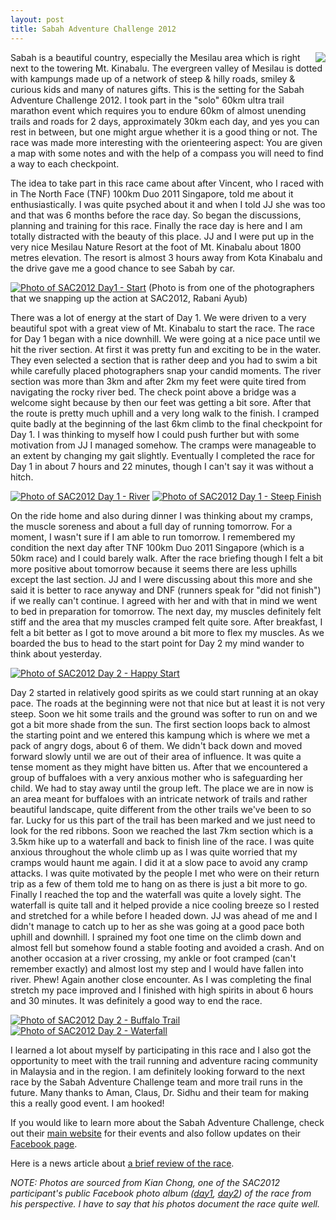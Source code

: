 ```yaml
---
layout: post
title: Sabah Adventure Challenge 2012
---
```

<img src="/images/sac2012-banner.jpg" class="noborder" style="float:right;" />

Sabah is a beautiful country, especially the Mesilau area which is right next to the towering Mt. Kinabalu. The evergreen valley of Mesilau is dotted with kampungs made up of a network of steep & hilly roads, smiley & curious kids and many of natures gifts. This is the setting for the Sabah Adventure Challenge 2012. I took part in the "solo" 60km ultra trail marathon event which requires you to endure 60km of almost unending trails and roads for 2 days, approximately 30km each day, and yes you can rest in between, but one might argue whether it is a good thing or not. The race was made more interesting with the orienteering aspect: You are given a map with some notes and with the help of a compass you will need to find a way to each checkpoint.

The idea to take part in this race came about after Vincent, who I raced with in The North Face (TNF) 100km Duo 2011 Singapore, told me about it enthusiastically. I was quite psyched about it and when I told JJ she was too and that was 6 months before the race day. So began the discussions, planning and training for this race. Finally the race day is here and I am totally distracted with the beauty of this place. JJ and I were put up in the very nice Mesilau Nature Resort at the foot of Mt. Kinabalu about 1800 metres elevation. The resort is almost 3 hours away from Kota Kinabalu and the drive gave me a good chance to see Sabah by car.

[![Photo of SAC2012 Day1 - Start](/images/sac2012-day1-start.jpg)](https://www.facebook.com/photo.php?fbid=3245743896252&set=a.3245706935328.2147454.1046537062&type=3&theater)
(Photo is from one of the photographers that we snapping up the action at SAC2012, Rabani Ayub)

There was a lot of energy at the start of Day 1. We were driven to a very beautiful spot with a great view of Mt. Kinabalu to start the race. The race for Day 1 began with a nice downhill. We were going at a nice pace until we hit the river section. At first it was pretty fun and exciting to be in the water. They even selected a section that is rather deep and you had to swim a bit while carefully placed photographers snap your candid moments. The river section was more than 3km and after 2km my feet were quite tired from navigating the rocky river bed. The check point above a bridge was a welcome sight because by then our feet was getting a bit sore. After that the route is pretty much uphill and a very long walk to the finish. I cramped quite badly at the beginning of the last 6km climb to the final checkpoint for Day 1. I was thinking to myself how I could push further but with some motivation from JJ I managed somehow. The cramps were manageable to an extent by changing my gait slightly. Eventually I completed the race for Day 1 in about 7 hours and 22 minutes, though I can't say it was without a hitch.

[![Photo of SAC2012 Day 1 - River](/images/sac2012-day1-river.jpg)](https://www.facebook.com/photo.php?fbid=3780620833055&set=a.3780490469796.2175507.1202946075&type=3&theater)
[![Photo of SAC2012 Day 1 - Steep Finish](/images/sac2012-day1-steep-finish.jpg)](https://www.facebook.com/photo.php?fbid=3780698154988&set=a.3780490469796.2175507.1202946075&type=3&theater)

On the ride home and also during dinner I was thinking about my cramps, the muscle soreness and about a full day of running tomorrow. For a moment, I wasn't sure if I am able to run tomorrow. I remembered my condition the next day after TNF 100km Duo 2011 Singapore (which is a 50km race) and I could barely walk. After the race briefing though I felt a bit more positive about tomorrow because it seems there are less uphills except the last section. JJ and I were discussing about this more and she said it is better to race anyway and DNF (runners speak for "did not finish") if we really can't continue. I agreed with her and with that in mind we went to bed in preparation for tomorrow. The next day, my muscles definitely felt stiff and the area that my muscles cramped felt quite sore. After breakfast, I felt a bit better as I got to move around a bit more to flex my muscles. As we boarded the bus to head to the start point for Day 2 my mind wander to think about yesterday.


[![Photo of SAC2012 Day 2 - Happy Start](/images/sac2012-day2-happy-start.jpg)](https://www.facebook.com/photo.php?fbid=3774311555327&set=a.3774292314846.2175414.1202946075&type=3&theater)

Day 2 started in relatively good spirits as we could start running at an okay pace. The roads at the beginning were not that nice but at least it is not very steep. Soon we hit some trails and the ground was softer to run on and we got a bit more shade from the sun. The first section loops back to almost the starting point and we entered this kampung which is where we met a pack of angry dogs, about 6 of them. We didn't back down and moved forward slowly until we are out of their area of influence. It was quite a tense moment as they might have bitten us. After that we encountered a group of buffaloes with a very anxious mother who is safeguarding her child. We had to stay away until the group left. The place we are in now is an area meant for buffaloes with an intricate network of trails and rather beautiful landscape, quite different from the other trails we've been to so far. Lucky for us this part of the trail has been marked and we just need to look for the red ribbons. Soon we reached the last 7km section which is a 3.5km hike up to a waterfall and back to finish line of the race. I was quite anxious throughout the whole climb up as I was quite worried that my cramps would haunt me again. I did it at a slow pace to avoid any cramp attacks. I was quite motivated by the people I met who were on their return trip as a few of them told me to hang on as there is just a bit more to go. Finally I reached the top and the waterfall was quite a lovely sight. The waterfall is quite tall and it helped provide a nice cooling breeze so I rested and stretched for a while before I headed down. JJ was ahead of me and I didn't manage to catch up to her as she was going at a good pace both uphill and downhill. I sprained my foot one time on the climb down and almost fell but somehow found a stable footing and avoided a crash. And on another occasion at a river crossing, my ankle or foot cramped (can't remember exactly) and almost lost my step and I would have fallen into river. Phew! Again another close encounter. As I was completing the final stretch my pace improved and I finished with high spirits in about 6 hours and 30 minutes. It was definitely a good way to end the race.

[![Photo of SAC2012 Day 2 - Buffalo Trail](/images/sac2012-day2-buffalo-trail.jpg)](https://www.facebook.com/photo.php?fbid=3774350556302&set=a.3774292314846.2175414.1202946075&type=3&theater)
[![Photo of SAC2012 Day 2 - Waterfall](/images/sac2012-day2-waterfall.jpg)](https://www.facebook.com/photo.php?fbid=3774361196568&set=a.3774292314846.2175414.1202946075&type=3&theater)

I learned a lot about myself by participating in this race and I also got the opportunity to meet with the trail running and adventure racing community in Malaysia and in the region. I am definitely looking forward to the next race by the Sabah Adventure Challenge team and more trail runs in the future. Many thanks to Aman, Claus, Dr. Sidhu and their team for making this a really good event. I am hooked!

If you would like to learn more about the Sabah Adventure Challenge, check out their [main website](http://sabahadventurechallenge.com) for their events and also follow updates on their [Facebook page](https://www.facebook.com/pages/Sabah-Adventure-Challenge/180301512023871).

Here is a news article about [a brief review of the race](https://www.facebook.com/photo.php?fbid=2018009386617&set=p.2018009386617&type=1&theater).

*NOTE: Photos are sourced from Kian Chong, one of the SAC2012 participant's public Facebook photo album ([day1](https://www.facebook.com/media/set/?set=a.3780490469796.2175507.1202946075&type=3), [day2](https://www.facebook.com/media/set/?set=a.3774292314846.2175414.1202946075&type=3)) of the race from his perspective. I have to say that his photos document the race quite well.*
